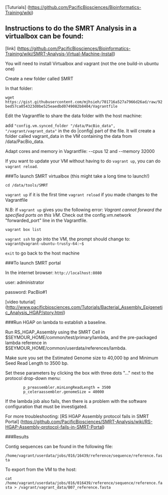 
[Tuturials] (https://github.com/PacificBiosciences/Bioinformatics-Training/wiki)

## Instructions to do the SMRT Analysis in a virtualbox can be found:
[link] (https://github.com/PacificBiosciences/Bioinformatics-Training/wiki/SMRT-Analysis-Virtual-Machine-Install)

You will need to install Virtualbox and vagrant (not the one build-in ubuntu one)

Create a new folder called SMRT

In that folder:

```wget https://gist.githubusercontent.com/mjhsieh/701716a527a7966d26ad/raw/92bed57ca054323d0be525eaedbd0749082b8404/Vagrantfile```

Edit the Vagrantfile to share the data folder with the host machine: 

add `"config.vm.synced_folder "/data/PacBio_data", "/vagrant/vagrant_data"` in the do |config| part of the file. It will create a folder called vagrant_data in the VM containing the data from /data/PacBio_data. 

Adapt cores and memory in Vagrantfile:
--cpus 12 and --memory 32000

If you want to update your VM without having to do `vagrant up`, you can do `vagrant reload`. 


###To launch SMRT virtualbox (this might take a long time to launch!)

`cd /data/tools/SMRT`

`vagrant up` if it is the first time 
`vagrant reload` if you made changes to the Vagrantfile

N.B: if `vagrant up` gives you the following error: *Vagrant cannot forward the specified ports on this VM*. Check out the config.vm.network "forwarded_port" line in the Vagrantfile.

`vagrant box list`

`vagrant ssh` to go into the VM, the prompt should change to: ```vagrant@vagrant-ubuntu-trusty-64:~$```

`exit` to go back to the host machine 

###To launch SMRT portal 

In the internet browser: `http://localhost:8080`

user: administrator

password: PacBio#1 

[video tuturial] (http://www.pacificbiosciences.com/Tutorials/Bacterial_Assembly_Epigenetic_Analysis_HGAP/story.html)

###Run HGAP on lambda to establish a baseline.

Run RS_HGAP_Assembly using the SMRT Cell in $SEYMOUR_HOME/common/test/primary/lambda, and the pre-packaged lambda reference in $SEYMOUR_HOME/common/userdata/references/lambda. 

Make sure you set the Estimated Genome size to 40,000 bp and Minimum Seed Read Length to 3500 bp. 

Set these parameters by clicking the box with three dots "..." next to the protocol drop-down menu:

            p_preassembler.minLongReadLength = 3500
            p_celeraassembler.genomeSize = 40000  

If the lambda job also fails, then there is a problem with the software configuration that must be investigated. 

For more troubleshooting: 
[RS HGAP Assembly protocol fails in SMRT Portal] (https://github.com/PacificBiosciences/SMRT-Analysis/wiki/RS-HGAP-Assembly-protocol-fails-in-SMRT-Portal)

###Results

Contig sequences can be found in the following file:

`/home/vagrant/userdata/jobs/016/16439/reference/sequence/reference.fasta`

To export from the VM to the host:

`cat /home/vagrant/userdata/jobs/016/016439/reference/sequence/reference.fasta > /vagrant/vagrant_data/B07_reference.fasta`
